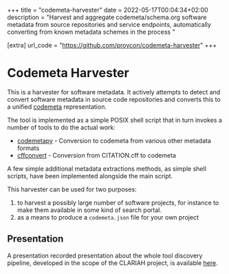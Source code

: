 +++
title = "codemeta-harvester"
date = 2022-05-17T00:04:34+02:00
description = "Harvest and aggregate codemeta/schema.org software metadata from source repositories and service endpoints, automatically converting from known metadata schemes in the process "

[extra]
url_code = "https://github.com/proycon/codemeta-harvester"
+++

# Codemeta Harvester
 
This is a harvester for software metadata. It actively attempts to detect and
convert software metadata in source code repositories and converts this to a
unified [codemeta](https://codemeta.github.io) representation.
 
The tool is implemented as a simple POSIX shell script that in turn invokes a number of tools to
do the actual work:

* [codemetapy](https://github.com/proycon/codemetapy) - Conversion to codemeta from various other metadata formats
* [cffconvert](https://github.com/citation-file-format/cff-converter-python) - Conversion from CITATION.cff to codemeta

A few simple additional metadata extractions methods, as simple shell scripts, have been implemented alongside the main script.

This harvester can be used for two purposes:

1. to harvest a possibly large number of software projects, for instance to make them available in some kind of search portal.
2. as a means to produce a `codemeta.json` file for your own project

## Presentation

A presentation recorded presentation about the whole tool discovery pipeline, developed in the scope of the CLARIAH project, is available [here](https://diode.zone/w/2qes8ULkBT4YTpCuAepC2j).



